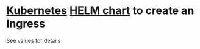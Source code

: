 # [Kubernetes](https://kubernetes.io/) [HELM chart](https://helm.sh/) to create an Ingress

See values for details

